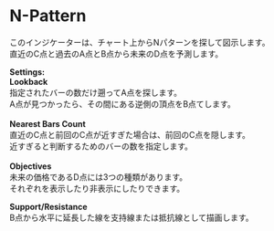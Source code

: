 # N-Pattern

このインジケーターは、チャート上からNパターンを探して図示します。<br>
直近のC点と過去のA点とB点から未来のD点を予測します。

<b>Settings:</b><br>
<b>Lookback</b><br>
指定されたバーの数だけ遡ってA点を探します。<br>
A点が見つかったら、その間にある逆側の頂点をB点てします。<br>
<br>
<b>Nearest Bars Count</b><br>
直近のC点と前回のC点が近すぎた場合は、前回のC点を隠します。<br>
近すぎると判断するためのバーの数を指定します。<br>
<br>
<b>Objectives</b><br>
未来の価格であるD点には3つの種類があります。<br>
それぞれを表示したり非表示にしたりできます。<br>

<b>Support/Resistance</b><br>
B点から水平に延長した線を支持線または抵抗線として描画します。<br>

